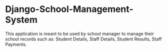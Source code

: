 # Django-School-Management-System

This application is meant to be used by school manager to manage their school records such as:
Student Details, 
Staff Details, 
Student Results, 
Staff Payments.

